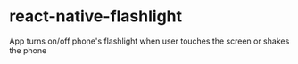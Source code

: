 # react-native-flashlight
App turns on/off phone's flashlight when user touches the screen or shakes the phone
